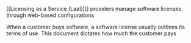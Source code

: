[[Licensing as a Service (LaaS)]] providers manage software licenses through web-based configurations

When a customer buys software, a software license usually outlines its terms of use. This document dictates how much the customer pays